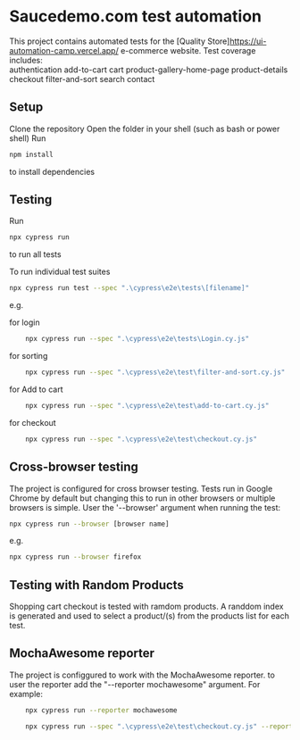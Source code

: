 # Saucedemo.com test automation

This project contains automated tests for the [Quality Store]https://ui-automation-camp.vercel.app/ e-commerce website.
Test coverage includes:  
authentication
add-to-cart
cart
product-gallery-home-page
product-details
checkout
filter-and-sort
search
contact


## Setup
Clone the repository
Open the folder in your shell (such as bash or power shell)
Run 
```bash
npm install 
``` 
to install dependencies

## Testing
Run 
```bash
npx cypress run
```
to run all tests


To run individual test suites
```bash
npx cypress run test --spec ".\cypress\e2e\tests\[filename]"
```
e.g.

for login
```bash
    npx cypress run --spec ".\cypress\e2e\tests\Login.cy.js"
```

for sorting
```bash
    npx cypress run --spec ".\cypress\e2e\test\filter-and-sort.cy.js"
````

for Add to cart
```bash
    npx cypress run --spec ".\cypress\e2e\test\add-to-cart.cy.js"
```

for checkout
```bash
    npx cypress run --spec ".\cypress\e2e\test\checkout.cy.js"
```

## Cross-browser testing
The project is configured for cross browser testing. Tests run in Google Chrome by default but changing this to run in other browsers or multiple browsers is simple. User the '--browser' argument when running the test:
```bash
npx cypress run --browser [browser name]
``` 
e.g. 
```bash
npx cypress run --browser firefox
```

## Testing with Random Products
Shopping cart checkout is tested with ramdom products. A randdom index is generated and used to select a product/(s) from the products list for each test.

## MochaAwesome reporter
The project is configgured to work with the MochaAwesome reporter. 
to user the reporter add the "--reporter mochawesome" argument. For example:
```bash
    npx cypress run --reporter mochawesome
```

```bash
    npx cypress run --spec ".\cypress\e2e\test\checkout.cy.js" --reporter mochawesome
```